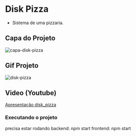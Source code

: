 # Disk Pizza
- Sistema de uma pizzaria.

## Capa do Projeto
![capa-disk-pizza](https://github.com/WagnerTerry/moto-pecas/blob/main/src/assets/capa-moto-pecas.png)

## Gif Projeto
![disk-pizza](https://github.com/WagnerTerry/moto-pecas/blob/main/src/assets/moto-pecas.gif)

## Video (Youtube)
[Apresentação disk_pizza](https://www.youtube.com/watch?v=Nk0rEzvRkyk&ab_channel=WagnerTerry)

### Executando o projeto
precisa estar rodando
backend: npm start
frontend: npm start